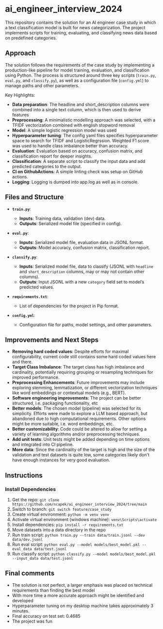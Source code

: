 # ai_engineer_interview_2024

This repository contains the solution for an AI engineer case study in which a text classification model is built for news categorization. The project implements scripts for training, evaluating, and classifying news data based on predefined categories.

## Approach

The solution follows the requirements of the case study by implementing a production-like pipeline for model training, evaluation, and classification using Python. The process is structured around three key scripts (`train.py`, `eval.py`, and `classify.py`), as well as a configuration file (`config.yml`) to manage paths and other parameters.

Key Highlights:
- **Data preparation**: The headline and short_description columns were combined into a single text column, which is then used to derive features
- **Preprocessing**: A minimalistic modelling approach was selected, with a TFIDF vectorization combined with english stopword removal
- **Model**: A simple logistic regression model was used
- **Hyperparameter tuning**: The config yaml files specifies hyperparameter space to search for TFIDF and LogisticRegrssion. Weighted F1 score was used to handle class imbalance better than accuracy.
- **Evaluation**: Evaluation based on accuracy, confusion matrix, and classification report for deeper insights.
- **Classification**: A separate script to classify the input data and add predicted categories to the output.
- **CI on GithubActions**: A simple linting check was setup on GitHub actions.
- **Logging**: Logging is dumped into app.log as well as in console.

## Files and Structure

- **`train.py`**: 
  - **Inputs**: Training data, validation (dev) data.
  - **Outputs**: Serialized model file (specified in config).
  
- **`eval.py`**: 
  - **Inputs**: Serialized model file, evaluation data in JSONL format.
  - **Outputs**: Model accuracy, confusion matrix, classification report.

- **`classify.py`**: 
  - **Inputs**: Serialized model file, data to classify (JSONL with `headline` and `short_description` columns, may or may not contain other columns).
  - **Outputs**: Input JSONL with a new `category` field set to model’s predicted values.

- **`requirements.txt`**: 
  - List of dependencies for the project in Pip format.

- **`config.yml`**: 
  - Configuration file for paths, model settings, and other parameters.

## Improvements and Next Steps

- **Removing hard coded values**: Despite efforts for maximal configurability, current code still contains some hard coded values here and there.
- **Target Class Imbalance**: The target class has high imbalance and cardinality, potentially requiring grouping or resampling techniques for improved performance.
- **Preprocessing Enhancements**: Future improvements may include exploring stemming, lemmatization, or different vectorization techniques like word embeddings or contextual models (e.g., BERT).
- **Software engineering improvements**: The project can be better structured, i.e. packaging functionality, etc
- **Better models**: The chosen model (pipeline) was selected for its simplicity. Efforts were made to explore a LLM based approach, but abandoned due to high computational requirements. Other options might be more suitable, i.e. word embeddings, etc.
- **Better customizability**: Code could be altered to allow for setting a variety of learning algorithms and/or preprocessing techniques.
- **Add unit tests**: Unit tests might be added depending on time options and integrated into CI pipeline.
- **More data**: Since the cardinality of the target is high and the size of the validation and test datasets is quite low, some categories likely don't have enough instances for very good evaluation.

## Instructions

### Install Dependencies
1. Get the repo: `git clone https://github.com/ncapek/ai_engineer_interview_2024/tree/main`
2. Switch to branch: `git switch feature/case_study`
3. Create virtual environment: `python -m venv venv`
4. Activate virtual environment (windows machine): `venv\Scripts\activate`
5. Install dependencies: `pip install -r requirements.txt`
6. Move datasets into a data directory in the repo
7. Run train script: `python train.py --train data/train.jsonl --dev data/dev.jsonl      `
8. Run eval script: `python eval.py --model models/best_model.pkl --eval_data data/test.jsonl`
9. Run classify script: `python classify.py --model models/best_model.pkl --input_data data/test.jsonl`

## Final comments
- The solution is not perfect, a larger emphasis was placed on technical requirements than finding the best model
- With more time a more accurate approach might be identified and developed
- Hyperparameter tuning on my desktop machine takes approximately 3 minutes.
- Final accuracy on test set: 0.4685
- The project was fun